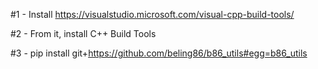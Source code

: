 #1 - Install https://visualstudio.microsoft.com/visual-cpp-build-tools/

#2 - From it, install C++ Build Tools

#3 - pip install git+https://github.com/beling86/b86_utils#egg=b86_utils
